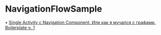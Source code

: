 # NavigationFlowSample

• [Single Activity с Navigation Component. Или как я мучался с графами. Boilerplate ч. 1](https://habr.com/ru/post/654599/)
